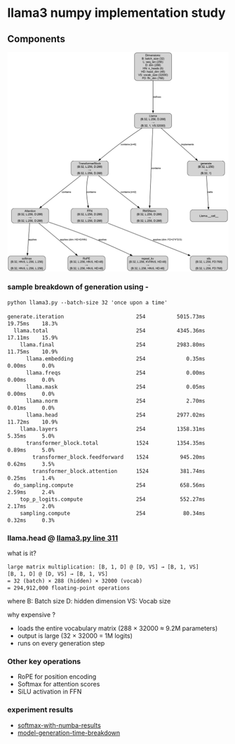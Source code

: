 # llama3 numpy implementation study



## Components

![LLaMA Computational Graph](assets/llama3_dims.png)


### sample breakdown of generation using -
```
python llama3.py --batch-size 32 'once upon a time'

generate.iteration                       254          5015.73ms    19.75ms    18.3%
  llama.total                            254          4345.36ms    17.11ms    15.9%
    llama.final                          254          2983.80ms    11.75ms    10.9%
      llama.embedding                    254             0.35ms     0.00ms     0.0%
      llama.freqs                        254             0.00ms     0.00ms     0.0%
      llama.mask                         254             0.05ms     0.00ms     0.0%
      llama.norm                         254             2.70ms     0.01ms     0.0%
      llama.head                         254          2977.02ms    11.72ms    10.9%
    llama.layers                         254          1358.31ms     5.35ms     5.0%
      transformer_block.total            1524         1354.35ms     0.89ms     5.0%
        transformer_block.feedforward    1524          945.20ms     0.62ms     3.5%
        transformer_block.attention      1524          381.74ms     0.25ms     1.4%
  do_sampling.compute                    254           658.56ms     2.59ms     2.4%
    top_p_logits.compute                 254           552.27ms     2.17ms     2.0%
    sampling.compute                     254            80.34ms     0.32ms     0.3%
```

### llama.head @ [llama3.py line 311](https://github.com/swap357/llama3.np/blob/ef472e3824f4cdf1caf1dcd9556388f28a6a1b1a/llama3.py#L311)


what is it?


```
large matrix multiplication: [B, 1, D] @ [D, VS] → [B, 1, VS]
[B, 1, D] @ [D, VS] → [B, 1, VS]
= 32 (batch) × 288 (hidden) × 32000 (vocab)
= 294,912,000 floating-point operations
```

where
B: Batch size 
D: hidden dimension
VS: Vocab size


why expensive ?
- loads the entire vocabulary matrix (288 × 32000 ≈ 9.2M parameters)
- output is large (32 × 32000 = 1M logits)
- runs on every generation step

### Other key operations
   - RoPE for position encoding
   - Softmax for attention scores
   - SiLU activation in FFN

### experiment results
- [softmax-with-numba-results](benchmark_results/benchmark_softmax_20250304_195251_summary.txt)
- [model-generation-time-breakdown](experiment_results/llama_run_20250304_195049_summary.txt)
